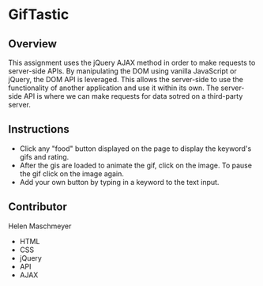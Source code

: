 # GifTastic

## Overview
This assignment uses the jQuery AJAX method in order to make requests to server-side APIs. By manipulating the DOM using vanilla JavaScript or jQuery, the DOM API is leveraged. This allows the server-side to use the functionality of another application and use it within its own. The server-side API is where we can make requests for data sotred on a third-party server. 

## Instructions
* Click any "food" button displayed on the page to display the keyword's gifs and rating. 
* After the gis are loaded to animate the gif, click on the image. To pause the gif click on the image again. 
* Add your own button by typing in a keyword to the text input. 


## Contributor
Helen Maschmeyer
* HTML
* CSS
* jQuery
* API
* AJAX

